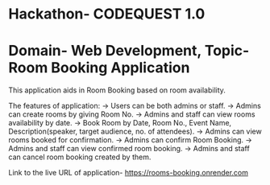 # Hackathon- CODEQUEST 1.0
# Domain- Web Development,  Topic- Room Booking Application

This application aids in Room Booking based on room availability.

The features of application:
-> Users can be both admins or staff.
-> Admins can create rooms by giving Room No.
-> Admins and staff can view rooms availability by date.
-> Book Room by Date, Room No., Event Name, Description(speaker, target audience, no. of attendees).
-> Admins can view rooms booked for confirmation.
-> Admins can confirm Room Booking.
-> Admins and staff can view confirmed room booking.
-> Admins and staff can cancel room booking created by them.

Link to the live URL of application- https://rooms-booking.onrender.com
